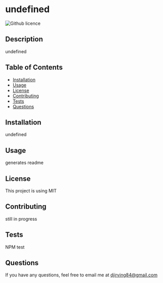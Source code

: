 # undefined
  ![Github licence](http://img.shields.io/badge/license-MIT-blue.svg)

  ## Description
  undefined

  ## Table of Contents
  * [Installation](#installation)
  * [Usage](#usage)
  * [License](#license)
  * [Contributing](#contributing)
  * [Tests](#tests)
  * [Questions](*questions)

  ## Installation
  undefined

  ## Usage
  generates readme

  ## License
  This project is using MIT

  ## Contributing
  still in progress

  ## Tests
  NPM test

  ## Questions
  If you have any questions, feel free to email me at djirving84@gmail.com